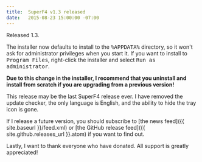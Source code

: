 ```yaml
---
title:  SuperF4 v1.3 released
date:   2015-08-23 15:00:00 -07:00
---
```

Released 1.3.

The installer now defaults to install to the <tt>%APPDATA%</tt> directory, so it won't ask for administrator privileges when you start it. If you want to install to <tt>Program Files</tt>, right-click the installer and select <tt>Run as administrator</tt>.

**Due to this change in the installer, I recommend that you uninstall and install from scratch if you are upgrading from a previous version!**

This release may be the last SuperF4 release ever. I have removed the update checker, the only language is English, and the ability to hide the tray icon is gone.

If I release a future version, you should subscribe to [the news feed]({{ site.baseurl }}/feed.xml) or [the GitHub release feed]({{ site.github.releases_url }}.atom) if you want to find out.

Lastly, I want to thank everyone who have donated. All support is greatly appreciated!
